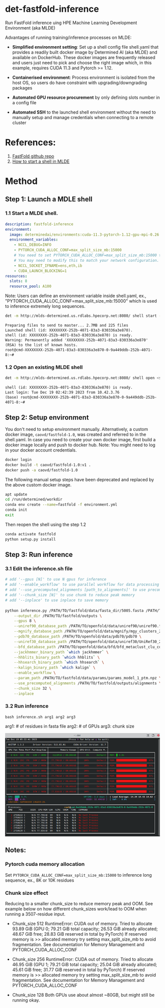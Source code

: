 # det-fastfold-inference
Run FastFold inference uing HPE Machine Learning Development Environment (aka MLDE)

Advantages of running training/inference processes on MLDE:

- **Simplified environment setting**: Set up a shell config file shell.yaml that provides a readily built docker image by Determined AI (aka MLDE) and available on DockerHub. These docker images are frequently released and users just need to pick and choose the right image which, in this example, requires CUDA 11.3 and Pytorch >= 1.12.

- **Containerised environment**: Process environment is isolated from the host OS, so users do have constraint with upgrading/downgrading packages

- **Automated GPU resource procurement** by only defining slots number in a config file

- **Automated SSH** to the launched shell environment without the need to manually setup and manage credentials when connecting to a remote cluster

# References: 
1. [FastFold github repo](https://github.com/hpcaitech/FastFold/tree/main)
2. [How to start a shell in MLDE](https://hpe-mlde.determined.ai/latest/tools/cli/commands-and-shells.html#shells)

# Method
## Step 1: Launch a MDLE shell
### 1.1 Start a MLDE shell. 

```yaml
description: fastfold-inference
environment:
  image: determinedai/environments:cuda-11.3-pytorch-1.12-gpu-mpi-0.26.4
  environment_variables:
    - NCCL_DEBUG=INFO
    - PYTORCH_CUDA_ALLOC_CONF=max_split_size_mb:15000
    # You need to set PYTORCH_CUDA_ALLOC_CONF=max_split_size_mb:15000 to inference such an extreme long sequence.
    # You may need to modify this to match your network configuration.
    - NCCL_SOCKET_IFNAME=ens,eth,ib
    - CUDA_LAUNCH_BLOCKING=1
resources:
  slots: 8
  resource_pool: A100
```

Note: Users can define an environment variable inside shell.yaml, ex., "PYTORCH_CUDA_ALLOC_CONF=max_split_size_mb:15000" which is used to inference extremely long sequences.

```bash
det -m http://mlds-determined.us.rdlabs.hpecorp.net:8080/ shell start --config-file shell.yaml -c .
```

```
Preparing files to send to master... 2.7MB and 225 files  
Launched shell (id: XXXXXXXX-252b-4071-83a3-830336a3e870).
shell (id: XXXXXXXX-252b-4071-83a3-830336a3e870) is ready.                      
Warning: Permanently added 'XXXXXXXX-252b-4071-83a3-830336a3e870' (RSA) to the list of known hosts.
root@cmd-XXXXXXXX-252b-4071-83a3-830336a3e870-0-9a449ddb-252b-4071-8:~#
```

### 1.2 Open an existing MLDE shell 
```bash
det -m http://mlds-determined.us.rdlabs.hpecorp.net:8080/ shell open <shell_ID>
```

```
shell (id: XXXXXXXX-252b-4071-83a3-830336a3e870) is ready.                      
Last login: Tue Dec 19 02:42:39 2023 from 10.42.3.76
(base) root@cmd-XXXXXXXX-252b-4071-83a3-830336a3e870-0-9a449ddb-252b-4071-8:~#
```

## Step 2: Setup environment 

You don't need to setup environment manually. Alternatively, a custom docker image, ```caovd/fastfold-1.0```,  was created and referred to in the shell.yaml. In case you need to create your own docker image, first build a docker image locally and push to docker hub. Note: You might need to log in your docker account credentials.

```bash
docker login
docker build -t caovd/fastfold-1.0:v1 .
docker push -a caovd/fastfold-1.0
```

The following manual setup steps have been deprecated and replaced by the above custom docker image.

```bash
apt update 
cd /run/determined/workdir
conda env create --name=fastfold -f environment.yml
conda init
exit 
```

Then reopen the shell using the step 1.2

```bash
conda activate fastfold
python setup.py install
```

## Step 3: Run inference
### 3.1 Edit the inference.sh file

```bash
# add '--gpus [N]' to use N gpus for inference
# add '--enable_workflow' to use parallel workflow for data processing
# add '--use_precomputed_alignments [path_to_alignments]' to use precomputed msa
# add '--chunk_size [N]' to use chunk to reduce peak memory
# add '--inplace' to use inplace to save memory

python inference.py /PATH/TO/fastfold/data/fasta_dir/5005.fasta /PATH/TO/openfold/data/pdb_mmcif/data/files \
    --output_dir /PATH/TO/fastfold/outputs \
    --gpus 8 \
    --uniref90_database_path /PATH/TO/openfold/data/uniref90/uniref90.fasta \
    --mgnify_database_path /PATH/TO/openfold/data/mgnify/mgy_clusters_2018_12.fa \
    --pdb70_database_path /PATH/TO/openfold/data/pdb70/pdb70 \
    --uniref30_database_path /PATH/TO/openfold/data/uniref30/UniRef30_2021_03 \
    --bfd_database_path /PATH/TO/openfold/data/bfd/bfd_metaclust_clu_complete_id30_c90_final_seq.sorted_opt \
    --jackhmmer_binary_path `which jackhmmer` \
    --hhblits_binary_path `which hhblits` \
    --hhsearch_binary_path `which hhsearch` \
    --kalign_binary_path `which kalign` \
    --enable_workflow \
    --param_path /PATH/TO/fastfold/data/params/params_model_1_ptm.npz \
    --use_precomputed_alignments /PATH/TO/fastfold/outputs/alignments \
    --chunk_size 32 \
    --inplace
```

### 3.2 Run inference
```shell
bash inference.sh arg1 arg2 arg3
```
arg1: # of residues in fasta file
arg2: # of GPUs
arg3: chunk size

![](/assets/gpu_util_5005.png)

## Notes: 
### Pytorch cuda memory allocation

Set `PYTORCH_CUDA_ALLOC_CONF=max_split_size_mb:15000` to inference long sequence, ex., 8K or 10K residues

### Chunk size effect
Reducing to a smaller chunk_size to reduce memory peak and OOM.
See example below on how different chunk_sizes work/lead to OOM when running a 3507-residue input.

- Chunk_size 512
RuntimeError: CUDA out of memory. Tried to allocate 93.89 GiB (GPU 0; 79.21 GiB total capacity; 26.53 GiB already allocated; 48.67 GiB free; 28.83 GiB reserved in total by PyTorch) If reserved memory is >> allocated memory try setting max_split_size_mb to avoid fragmentation.  See documentation for Memory Management and PYTORCH_CUDA_ALLOC_CONF

- Chunk_size 256
RuntimeError: CUDA out of memory. Tried to allocate 46.95 GiB (GPU 1; 79.21 GiB total capacity; 25.04 GiB already allocated; 45.61 GiB free; 31.77 GiB reserved in total by PyTorch) If reserved memory is >> allocated memory try setting max_split_size_mb to avoid fragmentation.  See documentation for Memory Management and PYTORCH_CUDA_ALLOC_CONF

- Chunk_size 128
Both GPUs use about almost ~80GB, but might still be running okay. 
